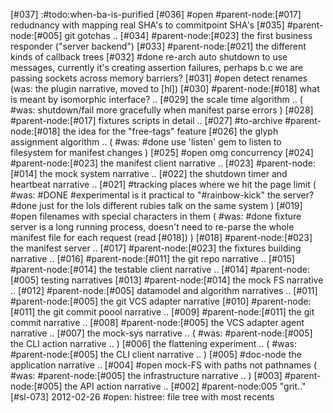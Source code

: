 [#037]       :#todo:when-ba-is-purified
[#036] #open #parent-node:[#017]
               redudnancy with mapping real SHA's to commitpoint SHA's
[#035]       #parent-node:[#005] git gotchas ..
[#034]       #parent-node:[#023] the first business responder ("server backend")
[#033]       #parent-node:[#021] the different kinds of callback trees
[#032]       #done re-arch auto shutdown to use messages, currently it's creating
             assertion failures, perhaps b.c we are passing sockets across
             memory barriers?
[#031] #open detect renames
               (was: the plugin narrative, moved to [hl])
[#030]       #parent-node:[#018] what is meant by isomorphic interface? ..
[#029]       the scale time algorithm ..
             ( #was: shutdown/fail more gracefully when manifest parse errors )
[#028]       #parent-node:[#017] fixtures scripts in detail ..
[#027]       #to-archive #parent-node:[#018] the idea for the "free-tags" feature
[#026]       the glyph assignment algorithm ..
             ( #was: #done use 'listen' gem to listen to filesystem for manifest changes )
[#025] #open omg concurrency
[#024]       #parent-node:[#023] the manifest client narrative ..
[#023]       #parent-node:[#014] the mock system narrative ..
[#022]       the shutdown timer and heartbeat narrative ..
[#021]       #tracking places where we hit the page limit
             ( #was:
               #DONE #experimental is it practical to "#rainbow-kick" the server?
               #done just for the lols different rubies talk on the same system )
[#019] #open filenames with special characters in them
             ( #was: #done fixture server is a long running process, doesn't need to
             re-parse the whole manifest file for each request (read [#018]) )
[#018]       #parent-node:[#023] the manifest server ..
[#017]       #parent-node:[#023] the fixtures building narrative ..
[#016]       #parent-node:[#011] the git repo narrative ..
[#015]       #parent-node:[#014] the testable client narrative ..
[#014]       #parent-node:[#005] testing narratives
[#013]       #parent-node:[#014] the mock FS narrative ..
[#012]       #parent-node:[#005] datamodel and algorithm narratives ..
[#011]       #parent-node:[#005] the git VCS adapter narrative
[#010]       #parent-node:[#011] the git commit poool narrative ..
[#009]       #parent-node:[#011] the git commit narrative ..
[#008]       #parent-node:[#005] the VCS adapter agent narrative ..
[#007]       the mock-sys narrative ..
             ( #was: #parent-node:[#005] the CLI action narrative .. )
[#006]       the flattening experiment ..
             ( #was: #parent-node:[#005] the CLI client narrative .. )
[#005]       #doc-node the application narrative ..
[#004] #open mock-FS with paths not pathnames
             ( #was: #parent-node:[#005] the infrastructure narrative .. )
[#003]       #parent-node:[#005] the API action narrative ..
[#002]       #parent-node:005 "grit.."
[#sl-073] 2012-02-26 #open: histree: file tree with most recents
